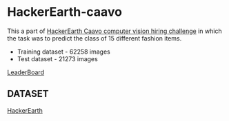 # HackerEarth-caavo
This a part of <a href="https://www.hackerearth.com/challenge/hiring/caavo-software-engineer-hiring-challenge/?utm_source=challenges-modern&utm_campaign=participated-challenges&utm_medium=right-panel">HackerEarth Caavo computer vision hiring challenge</a> in which the task was to predict the class of 15 different fashion items.
<ul>
  <li>Training dataset - 62258 images</li>
  <li>Test dataset - 21273 images</li>
</ul>

<a href="https://www.hackerearth.com/challenge/hiring/caavo-software-engineer-hiring-challenge/leaderboard/">LeaderBoard</a>

## DATASET

<a href="https://www.hackerearth.com/challenge/hiring/caavo-software-engineer-hiring-challenge/machine-learning/caavo-computer-vision-challenge/">HackerEarth</a>
